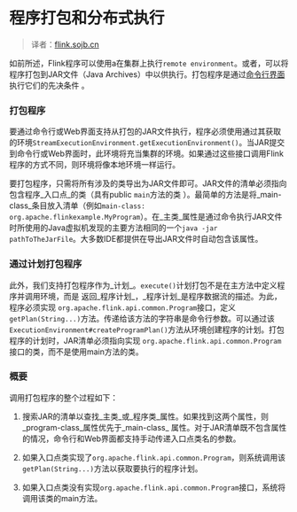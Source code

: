 

# 程序打包和分布式执行

> 译者：[flink.sojb.cn](https://flink.sojb.cn/)


如前所述，Flink程序可以使用a在集群上执行`remote environment`。或者，可以将程序打包到JAR文件（Java Archives）中以供执行。打包程序是通过[命令行界面](https://flink.sojb.cn/ops/cli.html)执行它们的先决条件 。

### 打包程序

要通过命令行或Web界面支持从打包的JAR文件执行，程序必须使用通过其获取的环境`StreamExecutionEnvironment.getExecutionEnvironment()`。当JAR提交到命令行或Web界面时，此环境将充当集群的环境。如果通过这些接口调用Flink程序的方式不同，则环境将像本地环境一样运行。

要打包程序，只需将所有涉及的类导出为JAR文件即可。JAR文件的清单必须指向包含程序_入口点_的类（具有public `main`方法的类 ）。最简单的方法是将_main-class_条目放入清单（例如`main-class: org.apache.flinkexample.MyProgram`）。在_主类_属性是通过命令执行JAR文件时所使用的Java虚拟机发现的主要方法相同的一个`java -jar pathToTheJarFile`。大多数IDE都提供在导出JAR文件时自动包含该属性。

### 通过计划打包程序

此外，我们支持打包程序作为_计划_。`execute()`计划打包不是在主方法中定义程序并调用环境，而是 返回_程序计划_，_程序计划_是程序数据流的描述。为此，程序必须实现 `org.apache.flink.api.common.Program`接口，定义`getPlan(String...)`方法。传递给该方法的字符串是命令行参数。可以通过该`ExecutionEnvironment#createProgramPlan()`方法从环境创建程序的计划。打包程序的计划时，JAR清单必须指向实现 `org.apache.flink.api.common.Program`接口的类，而不是使用main方法的类。

### 概要

调用打包程序的整个过程如下：

1.  搜索JAR的清单以查找_主类_或_程序类_属性。如果找到这两个属性，则_program-class_属性优先于_main-class_ 属性。对于JAR清单既不包含属性的情况，命令行和Web界面都支持手动传递入口点类名的参数。

2.  如果入口点类实现了`org.apache.flink.api.common.Program`，则系统调用该`getPlan(String...)`方法以获取要执行的程序计划。

3.  如果入口点类没有实现`org.apache.flink.api.common.Program`接口，系统将调用该类的main方法。

